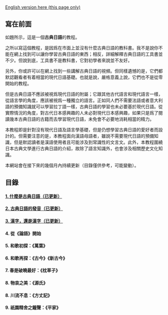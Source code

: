 [English version here (this page only)](index_en)

## 寫在前面

如題所示，這是一個**古典日語**的教程。

之所以寫這個教程，是因爲在市面上並沒有什麼古典日語的教科書。我不是說你不能在網上找到可以讓你學習古典日語的東西；相反，詳細解釋古典日語的工具書並不少。但說到底，工具書不是教科書，它對初學者來說並不友好。

另外，你或許可以在網上找到一些講解古典日語的視頻。但同樣遺憾的是，它們都默認觀看者有着相當的現代日語基礎。也就是說，嚴格意義上說，它們也不是從零開始的教程。

但是古典日語不應該被視爲現代日語的附屬；它跟其他古代語言和現代語言一樣，從語言學的角度，應該被視爲一種獨立的語言。正如同人們不需要法語或者意大利語的預備知識就可以學習拉丁語一樣，古典日語的學習也未必要基於現代日語。從實際情況的角度，對古代日本感興趣的人未必對現代日本感興趣，如果只是爲了閱讀幾本古典日語的古籍而去學習現代日語，未免會不必要地消耗相當的精力。

本教程即是針對沒有現代日語及語言學基礎，但是仍想學習古典日語的愛好者而設計的。但需要注意的是，本教程面向漢語母語者，雖說不需要現代日語的預備知識，但是默認讀者是漢語使用者且可能涉及到常識性的文言文。此外，本教程圍繞日本古典文學進行古典日語的介紹，故除了語言知識外，也會涉及相關歷史文化知識。

本網站會在接下來的幾個月內持續更新（目錄僅供參考，可能變動）。 





## 目錄

#### [1. 什麼是古典日語（已更新）](chapter_1)

#### [2. 古典日語的發音（已更新）](chapter_2)

#### [3. 漢字，還是漢字（已更新）](chapter_3)

#### 4. 從《論語》開始

#### 5. 和歌初探：《萬葉》

#### 6. 和歌再探：《古今》《新古今》

#### 7. 春是破曉最好：《枕草子》

#### 8. 物哀之美：《源氏》

#### 8. 川流不息：《方丈記》

#### 9. 祇園精舍之鐘聲：《平家》


